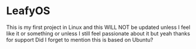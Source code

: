 # LeafyOS
This is my first project in Linux and this WILL NOT be updated unless I feel like it or something or unless I still feel passionate about it but yeah thanks for support
Did I forget to mention this is based on Ubuntu?
